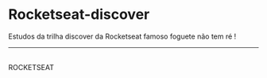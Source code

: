 # Rocketseat-discover
Estudos da trilha discover da Rocketseat
famoso foguete não tem ré !

----
<br>ROCKETSEAT</br>